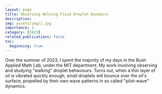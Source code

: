 ```yaml
---
layout: page
title: Observing Walking Fluid Droplet Dynamics
description:
img: assets/img/1.jpg
importance: 1
category: [2023]
related_publications: false
toc:
  beginning: true
---
```


Over the summer of 2023, I spent the majority of my days in the Bush Applied Math Lab, under the MIT department. My work involving observing and studying "walking" droplet behaviours. Turns out, when a thin layer of oil is vibrated quickly enough, small droplets will bounce over the oil's surface, propelled by their own wave patterns in so called "pilot-wave" dynamics. 
